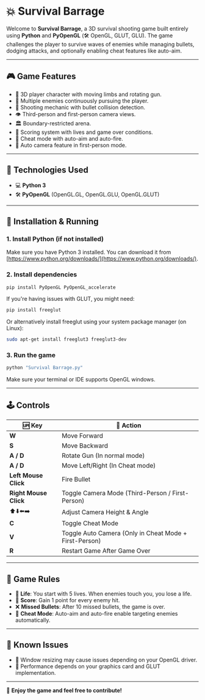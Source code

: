 # 💥 Survival Barrage

Welcome to **Survival Barrage**, a 3D survival shooting game built entirely using **Python** and **PyOpenGL** (🛠️ OpenGL, GLUT, GLU). The game challenges the player to survive waves of enemies while managing bullets, dodging attacks, and optionally enabling cheat features like auto-aim.

---

## 🎮 Game Features

* 🔄 3D player character with moving limbs and rotating gun.
* 🤠 Multiple enemies continuously pursuing the player.
* 🔫 Shooting mechanic with bullet collision detection.
* 👁 Third-person and first-person camera views.
* 🏛️ Boundary-restricted arena.
* 🎯 Scoring system with lives and game over conditions.
* 🧩 Cheat mode with auto-aim and auto-fire.
* 🔄 Auto camera feature in first-person mode.

---

## 📄 Technologies Used

* 💻 **Python 3**
* 🛠️ **PyOpenGL** (OpenGL.GL, OpenGL.GLU, OpenGL.GLUT)

---

## 🔧 Installation & Running

### 1. Install Python (if not installed)

Make sure you have Python 3 installed. You can download it from [https://www.python.org/downloads/](https://www.python.org/downloads/).

### 2. Install dependencies

```bash
pip install PyOpenGL PyOpenGL_accelerate
```

If you're having issues with GLUT, you might need:

```bash
pip install freeglut
```

Or alternatively install freeglut using your system package manager (on Linux):

```bash
sudo apt-get install freeglut3 freeglut3-dev
```

### 3. Run the game

```bash
python "Survival Barrage.py"
```

Make sure your terminal or IDE supports OpenGL windows.

---

## 🕹️ Controls

| 🆙️ Key                  | 🔧 Action                                              |
| ------------------------ | ------------------------------------------------------ |
| **W**                    | Move Forward                                           |
| **S**                    | Move Backward                                          |
| **A / D**                | Rotate Gun (In normal mode)                            |
| **A / D**                | Move Left/Right (In Cheat mode)                        |
| **Left Mouse Click**     | Fire Bullet                                            |
| **Right Mouse Click**    | Toggle Camera Mode (Third-Person / First-Person)       |
| ⬆️⬇️⬅️➡️               | Adjust Camera Height & Angle                           |
| **C**                    | Toggle Cheat Mode                                      |
| **V**                    | Toggle Auto Camera (Only in Cheat Mode + First-Person) |
| **R**                    | Restart Game After Game Over                           |

---

## 🏅 Game Rules

* 💪 **Life**: You start with 5 lives. When enemies touch you, you lose a life.
* 🎯 **Score**: Gain 1 point for every enemy hit.
* ❌ **Missed Bullets**: After 10 missed bullets, the game is over.
* 🧩 **Cheat Mode**: Auto-aim and auto-fire enable targeting enemies automatically.

---

## 🚫 Known Issues

* 🔹 Window resizing may cause issues depending on your OpenGL driver.
* 🔹 Performance depends on your graphics card and GLUT implementation.

---


🌟 **Enjoy the game and feel free to contribute!**
